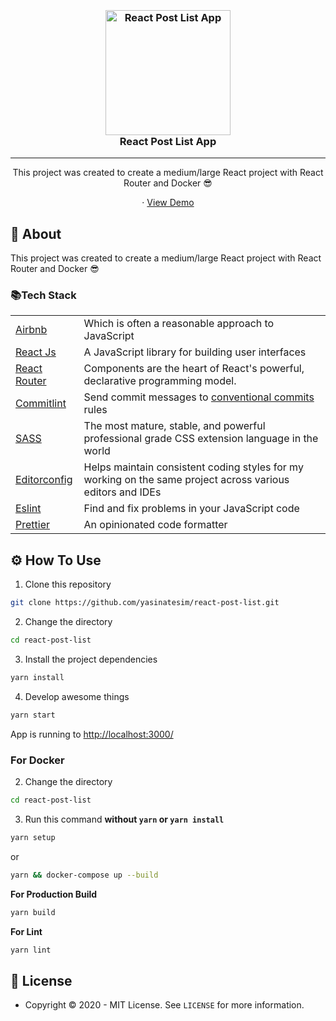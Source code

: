 <h3 align="center">
  <br>
  <a href="https://github.com/yasinatesim/react-post-list"><img src="https://yasinates.com/tech/react.svg" alt="React Post List App" width="200"></a>
  <br>
  React Post List App
  <br>
</h3>
<hr>
<p align="center">This project was created to create a medium/large React project with React Router and Docker 😎</p>

  <p align="center">
    · <a href="https://react-post-list.yasinatesim.vercel.app/">View Demo</a>
  </p>
</p>

## 📖 About


This project was created to create a medium/large React project with React Router and Docker 😎


### 📚Tech Stack

<table>
<tr>
<td>
<a  href="https://github.com/airbnb/javascript">Airbnb</a>
</td>
<td>Which is often a reasonable approach to JavaScript</td>
</tr>
<tr>
<td>
<a  href="https://reactjs.org/">React Js</a>
</td>
<td>A JavaScript library for building user interfaces</td>
</tr>
<tr>
<td>
<a  href="https://reactrouter.com/">React Router</a>
</td>
<td>Components are the heart of React's powerful, declarative programming model.</td>
</tr>
<tr>
<td>
<a href="https://github.com/conventional-changelog/commitlint">Commitlint</a>
</td>
<td>Send commit messages to <a  href="https://www.conventionalcommits.org/en/v1.0.0/">conventional commits</a> rules</td>
</tr>
<tr>
<td>
<a href="https://sass-lang.com/](https://sass-lang.com/">SASS</a>
</td>
<td>The most mature, stable, and powerful professional grade CSS extension language in the world</td>
</tr>
<tr>
<td>
<a  href="https://editorconfig.org/">Editorconfig</a>
</td>
<td>Helps maintain consistent coding styles for my working on the same project across various editors and IDEs</td>
</tr>
<tr>
<td>
<a  href="https://eslint.org/">Eslint</a>
</td>
<td>Find and fix problems in your JavaScript code</td>
</tr>
<tr>
<td>
<a  href="https://prettier.io/">Prettier</a>
</td>
<td>An opinionated code formatter</td>
</tr>
</table>

## ⚙️ How To Use

 1. Clone this repository

```bash
git clone https://github.com/yasinatesim/react-post-list.git
```

2. Change the directory

```bash
cd react-post-list
```

 3. Install the project dependencies

```bash
yarn install
```

4. Develop awesome things

```bash
yarn start
```

App is running to  [http://localhost:3000/](http://localhost:3000/)

### For Docker

2. Change the directory

```bash
cd react-post-list
```

3. Run this command **without `yarn` or `yarn install`**

```bash
yarn setup
```

or

```bash
yarn && docker-compose up --build
```

**For Production Build**
```bash
yarn build
```

**For Lint**
```bash
yarn lint
```

## 🔑 License
* Copyright © 2020 - MIT License.
See `LICENSE` for more information.
